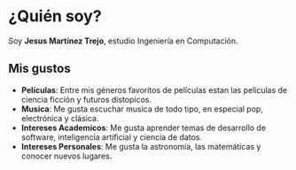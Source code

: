 # ¿Quién soy?

Soy **Jesus Martínez Trejo**, estudio Ingeniería en Computación.

## Mis gustos

- **Películas**: Entre mis géneros favoritos de películas estan las películas de ciencia ficción y futuros distopicos.
- **Musica**: Me gusta escuchar musica de todo tipo, en especial pop, electrónica y clásica.
- **Intereses Academicos**: Me gusta aprender temas de desarrollo de software,  inteligencia artificial y ciencia de datos.
- **Intereses Personales**: Me gusta la astronomía, las matemáticas y conocer nuevos lugares.
